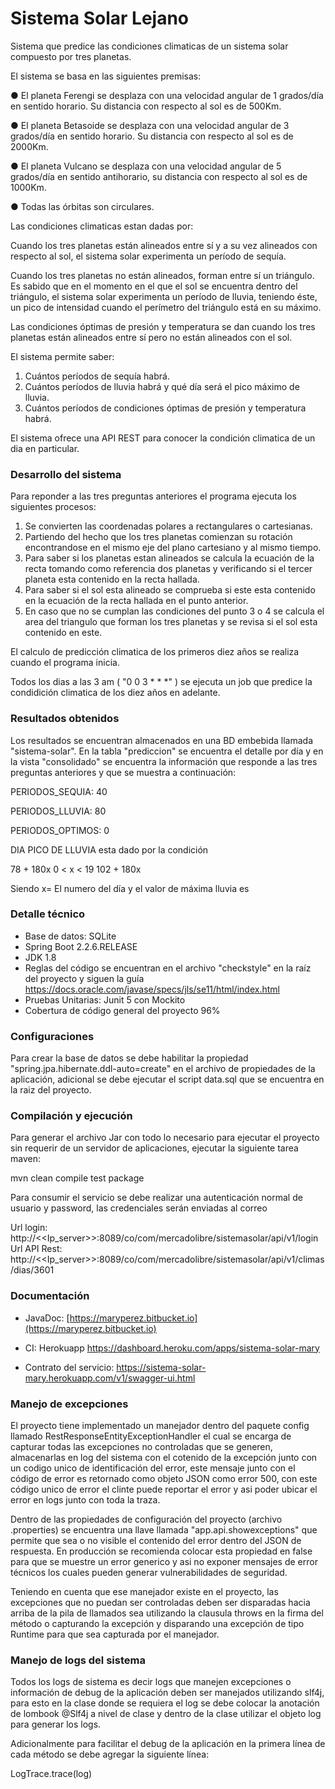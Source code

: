 # Sistema Solar Lejano #

Sistema que predice las condiciones climaticas de un sistema solar compuesto por tres planetas. 

El sistema se basa en las siguientes premisas:

●  El planeta Ferengi se desplaza con una velocidad angular de 1 grados/día en sentido
horario. Su distancia con respecto al sol es de 500Km.

●  El planeta Betasoide se desplaza con una velocidad angular de 3 grados/día en sentido
horario. Su distancia con respecto al sol es de 2000Km.

●  El planeta Vulcano se desplaza con una velocidad angular de 5 grados/día en sentido
anti­horario, su distancia con respecto al sol es de 1000Km.

●  Todas las órbitas son circulares.

Las condiciones climaticas estan dadas por:

Cuando los tres planetas están alineados entre sí y a su vez alineados con respecto al sol, el
sistema solar experimenta un período de sequía.

Cuando los tres planetas no están alineados, forman entre sí un triángulo. Es sabido que en el
momento en el que el sol se encuentra dentro del triángulo, el sistema solar experimenta un
período de lluvia, teniendo éste, un pico de intensidad cuando el perímetro del triángulo está en
su máximo.

Las condiciones óptimas de presión y temperatura se dan cuando los tres planetas están
alineados entre sí pero no están alineados con el sol.

El sistema permite saber:

1. Cuántos períodos de sequía habrá.
2. Cuántos períodos de lluvia habrá y qué día será el pico máximo de lluvia.
3. Cuántos períodos de condiciones óptimas de presión y temperatura habrá.

El sistema ofrece una API REST para conocer la condición climatica de un dia en particular.

### Desarrollo del sistema  ###

Para reponder a las tres preguntas anteriores el programa ejecuta los siguientes procesos:

1. Se convierten las coordenadas polares a rectangulares o cartesianas.
2. Partiendo del hecho que los tres planetas comienzan su rotación encontrandose en el mismo eje del plano cartesiano y al mismo tiempo.
3. Para saber si los planetas estan alineados se calcula la ecuación de la recta tomando como referencia dos planetas y  verificando si el tercer planeta esta contenido en la recta hallada.
4. Para saber si el sol esta alineado se comprueba si este esta contenido en la ecuación de la recta hallada en el punto anterior.
5. En caso que no se cumplan las condiciones del punto 3 o 4 se calcula el area del triangulo que forman los tres planetas y se revisa si el sol esta contenido en este.

El calculo de predicción climatica de los primeros diez años se realiza cuando el programa inicia. 

Todos los dias a las 3 am ( "0 0 3 * * *"  ) se ejecuta un job que predice la condidición climatica de los diez años en adelante.


### Resultados obtenidos ###

Los resultados se encuentran almacenados en una BD embebida llamada "sistema-solar". En la tabla "prediccion" se encuentra el detalle por día y en la vista "consolidado" se encuentra la información que
responde a las tres preguntas anteriores y que se muestra a continuación:

PERIODOS_SEQUIA: 40

PERIODOS_LLUVIA: 80

PERIODOS_OPTIMOS: 0

DIA PICO DE LLUVIA esta dado por la condición

78 + 180x	0 < x < 19  102 + 180x

Siendo x= El numero del día y el valor de máxima lluvia es 

### Detalle técnico ###

* Base de datos: SQLite
* Spring Boot 2.2.6.RELEASE
* JDK 1.8
* Reglas del código se encuentran en el archivo "checkstyle" en la raíz del proyecto y siguen la guía  https://docs.oracle.com/javase/specs/jls/se11/html/index.html
* Pruebas Unitarias: Junit 5 con Mockito
* Cobertura de código general del proyecto 96%

### Configuraciones ###

Para crear la base de datos se debe habilitar la propiedad "spring.jpa.hibernate.ddl-auto=create" en el archivo de propiedades de la aplicación, adicional se debe ejecutar el script
data.sql que se encuentra  en la raiz del proyecto.

### Compilación y ejecución ###

Para generar el archivo Jar con todo lo necesario para ejecutar el proyecto sin requerir de un servidor de aplicaciones, ejecutar la siguiente tarea maven:

mvn clean compile test package

Para consumir el servicio se debe realizar una autenticación normal de usuario y password, las credenciales serán enviadas al correo

Url login: http://<<Ip_server>>:8089/co/com/mercadolibre/sistemasolar/api/v1/login
Url API Rest: http://<<Ip_server>>:8089/co/com/mercadolibre/sistemasolar/api/v1/climas/dias/3601

### Documentación ###

 * JavaDoc: [https://maryperez.bitbucket.io](https://maryperez.bitbucket.io)

* CI: Herokuapp https://dashboard.heroku.com/apps/sistema-solar-mary

* Contrato del servicio: https://sistema-solar-mary.herokuapp.com/v1/swagger-ui.html

### Manejo de excepciones ###

El proyecto tiene implementado un manejador dentro del paquete config llamado RestResponseEntityExceptionHandler el cual se encarga de capturar todas las excepciones no controladas que se generen, almacenarlas en log del sistema con el cotenido de la excepción junto con un codigo unico de identificación del error, este mensaje junto con el código de error es retornado como objeto JSON como error 500, con este código unico de error el clinte puede reportar el error y asi poder ubicar el error en logs junto con toda la traza. 

Dentro de las propiedades de configuración del proyecto (archivo .properties) se encuentra una llave llamada "app.api.showexceptions" que permite que sea o no visible el contenido del error dentro del JSON de respuesta. En producción se recomienda colocar esta propiedad en false para que se muestre un error generico y asi no exponer mensajes de error técnicos los cuales pueden generar vulnerabilidades de seguridad.

Teniendo en cuenta que ese manejador existe en el proyecto, las excepciones que no puedan ser controladas deben ser disparadas hacia arriba de la pila de llamados sea utilizando la clausula throws en la firma del método o capturando la excepción y disparando una excepción de tipo Runtime para que sea capturada por el manejador.

### Manejo de logs del sistema ###

Todos los logs de sistema es decir logs que manejen excepciones o información de debug de la aplicación deben ser manejados utilizando slf4j, para esto en la clase donde se requiera el log se debe colocar la anotación de lombook @Slf4j a nivel de clase y dentro de la clase utilizar el objeto log para generar los logs.

Adicionalmente para facilitar el debug de la aplicación en la primera línea de cada método se debe agregar la siguiente línea:

LogTrace.trace(log)